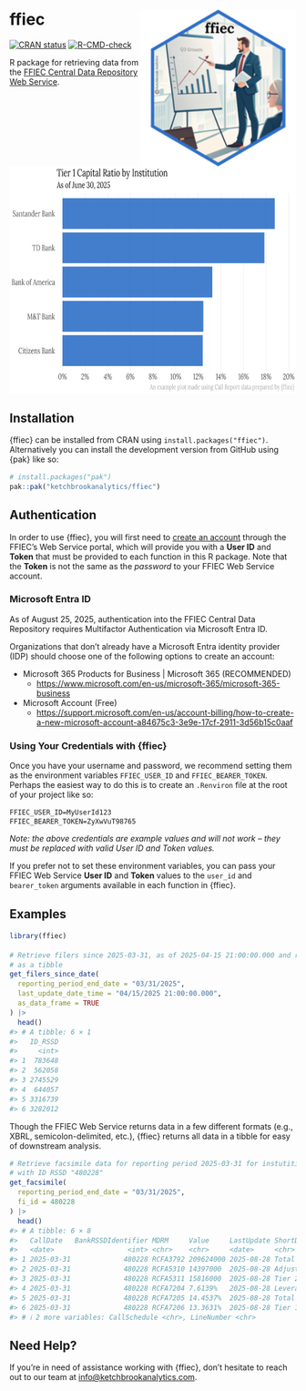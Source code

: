 
<!-- README.md is generated from README.Rmd. Please edit that file -->

# ffiec <a href="https://ketchbrookanalytics.github.io/ffiec/"><img src="man/figures/logo.png" align="right" height="275" alt="ffiec website" /></a>

<!-- badges: start -->
[![CRAN status](https://www.r-pkg.org/badges/version/tidyUSDA)](https://CRAN.R-project.org/package=tidyUSDA)
[![R-CMD-check](https://github.com/ketchbrookanalytics/ffiec/actions/workflows/R-CMD-check.yaml/badge.svg)](https://github.com/ketchbrookanalytics/ffiec/actions/workflows/R-CMD-check.yaml)
<!-- badges: end -->

R package for retrieving data from the [FFIEC Central Data Repository
Web Service](https://cdr.ffiec.gov/public/ManageFacsimiles.aspx).

<br>

<img src="man/figures/ffiec_example_plot.png" align="center" height="400" alt="Example Plot of FFIEC Call Report Data" />

## Installation

{ffiec} can be installed from CRAN using `install.packages("ffiec")`.
Alternatively you can install the development version from GitHub using
{pak} like so:

``` r
# install.packages("pak")
pak::pak("ketchbrookanalytics/ffiec")
```

## Authentication

In order to use {ffiec}, you will first need to [create an
account](https://cdr.ffiec.gov/public/PWS/CreateAccount.aspx?PWS=true)
through the FFIEC’s Web Service portal, which will provide you with a
**User ID** and **Token** that must be provided to each function in this
R package. Note that the **Token** is not the same as the *password* to
your FFIEC Web Service account.

### Microsoft Entra ID

As of August 25, 2025, authentication into the FFIEC Central Data
Repository requires Multifactor Authentication via Microsoft Entra ID.

Organizations that don’t already have a Microsoft Entra identity
provider (IDP) should choose one of the following options to create an
account:

- Microsoft 365 Products for Business \| Microsoft 365 (RECOMMENDED)
  - <https://www.microsoft.com/en-us/microsoft-365/microsoft-365-business>
- Microsoft Account (Free)
  - <https://support.microsoft.com/en-us/account-billing/how-to-create-a-new-microsoft-account-a84675c3-3e9e-17cf-2911-3d56b15c0aaf>

### Using Your Credentials with {ffiec}

Once you have your username and password, we recommend setting them as
the environment variables `FFIEC_USER_ID` and `FFIEC_BEARER_TOKEN`.
Perhaps the easiest way to do this is to create an `.Renviron` file at
the root of your project like so:

``` .renviron
FFIEC_USER_ID=MyUserId123
FFIEC_BEARER_TOKEN=ZyXwVuT98765
```

*Note: the above credentials are example values and will not work – they
must be replaced with valid User ID and Token values.*

If you prefer not to set these environment variables, you can pass your
FFIEC Web Service **User ID** and **Token** values to the `user_id` and
`bearer_token` arguments available in each function in {ffiec}.

## Examples

``` r
library(ffiec)

# Retrieve filers since 2025-03-31, as of 2025-04-15 21:00:00.000 and return
# as a tibble
get_filers_since_date(
  reporting_period_end_date = "03/31/2025",
  last_update_date_time = "04/15/2025 21:00:00.000",
  as_data_frame = TRUE
) |>
  head()
#> # A tibble: 6 × 1
#>   ID_RSSD
#>     <int>
#> 1  783648
#> 2  562058
#> 3 2745529
#> 4  644057
#> 5 3316739
#> 6 3282012
```

Though the FFIEC Web Service returns data in a few different formats
(e.g., XBRL, semicolon-delimited, etc.), {ffiec} returns all data in a
tibble for easy of downstream analysis.

``` r
# Retrieve facsimile data for reporting period 2025-03-31 for instutition
# with ID RSSD "480228"
get_facsimile(
  reporting_period_end_date = "03/31/2025",
  fi_id = 480228
) |>
  head()
#> # A tibble: 6 × 8
#>   CallDate   BankRSSDIdentifier MDRM     Value     LastUpdate ShortDefinition   
#>   <date>                  <int> <chr>    <chr>     <date>     <chr>             
#> 1 2025-03-31             480228 RCFA3792 209624000 2025-08-28 Total capital (su…
#> 2 2025-03-31             480228 RCFA5310 14397000  2025-08-28 Adjusted allowanc…
#> 3 2025-03-31             480228 RCFA5311 15816000  2025-08-28 Tier 2 capital (g…
#> 4 2025-03-31             480228 RCFA7204 7.6139%   2025-08-28 Leverage ratio (i…
#> 5 2025-03-31             480228 RCFA7205 14.4537%  2025-08-28 Total capital rat…
#> 6 2025-03-31             480228 RCFA7206 13.3631%  2025-08-28 Tier 1 capital ra…
#> # ℹ 2 more variables: CallSchedule <chr>, LineNumber <chr>
```

## Need Help?

If you’re in need of assistance working with {ffiec}, don’t hesitate to
reach out to our team at <info@ketchbrookanalytics.com>.
